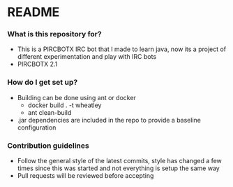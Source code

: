 # README #

### What is this repository for? ###

* This is a PIRCBOTX IRC bot that I made to learn java, now its a project of different experimentation and play with IRC bots
* PIRCBOTX 2.1

### How do I get set up? ###

* Building can be done using ant or docker
  * docker build . -t wheatley
  * ant clean-build
* .jar dependencies are included in the repo to provide a baseline configuration

### Contribution guidelines ###

* Follow the general style of the latest commits, style has changed a few times since this was started and not everything is setup the same way
* Pull requests will be reviewed before accepting
